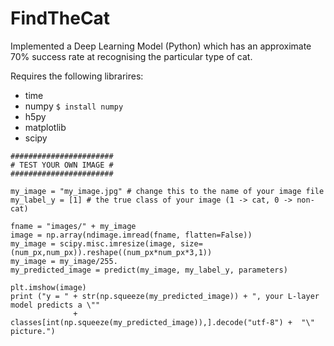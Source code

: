 # FindTheCat

Implemented a Deep Learning Model (Python) which has an approximate 70% success rate at recognising the particular type of cat.

Requires the following librarires:
- time 
- numpy ```$ install numpy ```
- h5py
- matplotlib
- scipy 

```
#######################
# TEST YOUR OWN IMAGE #
#######################

my_image = "my_image.jpg" # change this to the name of your image file 
my_label_y = [1] # the true class of your image (1 -> cat, 0 -> non-cat)

fname = "images/" + my_image
image = np.array(ndimage.imread(fname, flatten=False))
my_image = scipy.misc.imresize(image, size=(num_px,num_px)).reshape((num_px*num_px*3,1))
my_image = my_image/255.
my_predicted_image = predict(my_image, my_label_y, parameters)

plt.imshow(image)
print ("y = " + str(np.squeeze(my_predicted_image)) + ", your L-layer model predicts a \"" 
              + classes[int(np.squeeze(my_predicted_image)),].decode("utf-8") +  "\" picture.")
```
